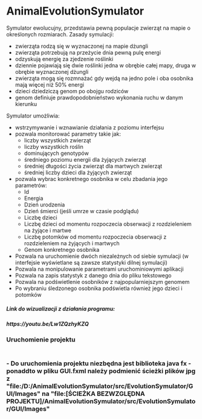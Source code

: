 # AnimalEvolutionSymulator
Symulator ewolucujny, przedstawia pewną populacje zwierząt na mapie o określonych rozmiarach.
Zasady symulacji:
- zwierząta rodzą się w wyznaczonej na mapie dżungli
- zwierząta potrzebują na przeżycie dnia pewną pulę energi
- odzyskują energię za zjedzenie roślinki
- dziennie pojawiają się dwie roślinki jedna w obrębie całej mapy, druga w obrębie wyznaczonej dżungli
- zwierząta mogą się rozmnażać gdy wejdą na jedno pole i oba osobnika mają więcej niż 50% energi
- dzieci dziedziczą genom po obojgu rodziców
- genom definiuje prawdopodobnieństwo wykonania ruchu w danym kierunku

Symulator umożliwia:
- wstrzymywanie i wznawianie działania z poziomu interfejsu
- pozwala monitorować parametry takie jak:
   * liczby wszystkich zwierząt
   * liczby wszystkich roślin
   * dominujących genotypów
   * średniego poziomu energii dla żyjących zwierząt
   * średniej długości życia zwierząt dla martwych zwierząt
   * średniej liczby dzieci dla żyjących zwierząt
- pozwala wybrac konkretnego osobnika w celu zbadania jego parametrów:
   * Id
   * Energia
   * Dzień urodzenia
   * Dzień śmierci (jeśli umrze w czasie podglądu)
   * Liczbę dzieci
   * Liczbę dzieci od momentu rozpoczecia obserwacji z rozdzieleniem na żyjące i martwe
   * Liczbę potomków od momentu rozpoczecia obserwacji z rozdzieleniem na żyjących i martwych
   * Genom konkretnego osobnika
- Pozwala na uruchomienie dwóch niezależnych od siebie symulacji (w interfejsie wyświetlane są zawsze statystyki dilnej symulacji)
- Pozwala na monipulowanie parametrami uruchominiowymi aplikacji
- Pozwala na zapis statystyk z danego dnia do pliku tekstowego
- Pozwala na podświetlenie osobników z najpopularniejszym genomem
- Po wybraniu śledzonego osobnika podświetla również jego dzieci i potomków

<h5>Link do wizualizacji z działania programu:<h5> https://youtu.be/Lw1ZQzhyKZQ

<h3>Uruchomienie projektu<h3><br>
- Do uruchomienia projektu niezbędna jest biblioteka java fx
- ponaddto w pliku GUI.fxml należy podmienić ścieżki plików jpg z "file:/D:/AnimalEvolutionSymulator/src/EvolutionSymulator/GUI/Images" na "file:[ŚCIEŻKA BEZWZGLĘDNA PROJEKTU]/AnimalEvolutionSymulator/src/EvolutionSymulator/GUI/Images"

  
